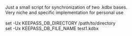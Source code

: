 Just a small script for synchronization of two .kdbx bases.\
Very niche and specific implementation for personal use\
\
set -Ux KEEPASS_DB_DIRECTORY /path/to/directory\
set -Ux KEEPASS_DB_FILE_NAME test1.kdbx

